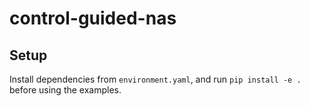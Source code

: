 # control-guided-nas

## Setup
Install dependencies from `environment.yaml`, and run `pip install -e .` before using the examples.
